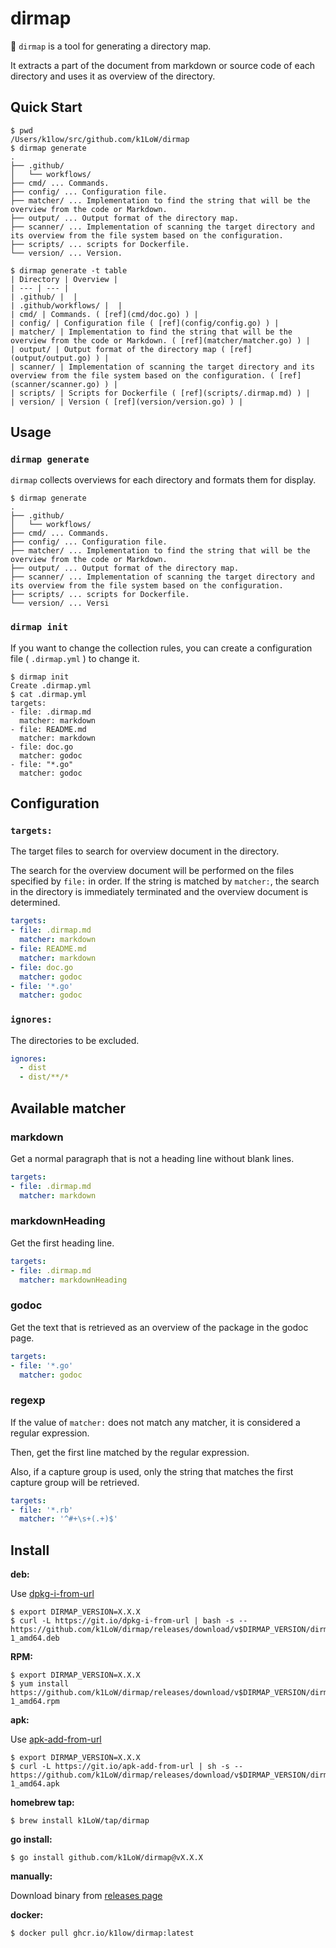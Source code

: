 # dirmap

:file_folder: `dirmap` is a tool for generating a directory map. 

It extracts a part of the document from markdown or source code of each directory and uses it as overview of the directory.

## Quick Start

``` console
$ pwd
/Users/k1low/src/github.com/k1LoW/dirmap
$ dirmap generate
.
├── .github/
│   └── workflows/
├── cmd/ ... Commands.
├── config/ ... Configuration file.
├── matcher/ ... Implementation to find the string that will be the overview from the code or Markdown.
├── output/ ... Output format of the directory map.
├── scanner/ ... Implementation of scanning the target directory and its overview from the file system based on the configuration.
├── scripts/ ... scripts for Dockerfile.
└── version/ ... Version.

$ dirmap generate -t table
| Directory | Overview |
| --- | --- |
| .github/ |  |
| .github/workflows/ |  |
| cmd/ | Commands. ( [ref](cmd/doc.go) ) |
| config/ | Configuration file ( [ref](config/config.go) ) |
| matcher/ | Implementation to find the string that will be the overview from the code or Markdown. ( [ref](matcher/matcher.go) ) |
| output/ | Output format of the directory map ( [ref](output/output.go) ) |
| scanner/ | Implementation of scanning the target directory and its overview from the file system based on the configuration. ( [ref](scanner/scanner.go) ) |
| scripts/ | Scripts for Dockerfile ( [ref](scripts/.dirmap.md) ) |
| version/ | Version ( [ref](version/version.go) ) |
```

## Usage

### `dirmap generate`

`dirmap` collects overviews for each directory and formats them for display.

``` console
$ dirmap generate
.
├── .github/
│   └── workflows/
├── cmd/ ... Commands.
├── config/ ... Configuration file.
├── matcher/ ... Implementation to find the string that will be the overview from the code or Markdown.
├── output/ ... Output format of the directory map.
├── scanner/ ... Implementation of scanning the target directory and its overview from the file system based on the configuration.
├── scripts/ ... scripts for Dockerfile.
└── version/ ... Versi
```

### `dirmap init`

If you want to change the collection rules, you can create a configuration file ( `.dirmap.yml` ) to change it.

``` console
$ dirmap init
Create .dirmap.yml
$ cat .dirmap.yml
targets:
- file: .dirmap.md
  matcher: markdown
- file: README.md
  matcher: markdown
- file: doc.go
  matcher: godoc
- file: "*.go"
  matcher: godoc
```

## Configuration

### `targets:`

The target files to search for overview document in the directory.

The search for the overview document will be performed on the files specified by `file:` in order.
If the string is matched by `matcher:`, the search in the directory is immediately terminated and the overview document is determined.

``` yaml
targets:
- file: .dirmap.md
  matcher: markdown
- file: README.md
  matcher: markdown
- file: doc.go
  matcher: godoc
- file: '*.go'
  matcher: godoc
```

### `ignores:`

The directories to be excluded.

``` yaml
ignores:
  - dist
  - dist/**/*
```

## Available matcher

### markdown

Get a normal paragraph that is not a heading line without blank lines.

``` yaml
targets:
- file: .dirmap.md
  matcher: markdown
```

### markdownHeading

Get the first heading line.

``` yaml
targets:
- file: .dirmap.md
  matcher: markdownHeading
```

### godoc

Get the text that is retrieved as an overview of the package in the godoc page.

``` yaml
targets:
- file: '*.go'
  matcher: godoc
```

### regexp

If the value of `matcher:` does not match any matcher, it is considered a regular expression.

Then, get the first line matched by the regular expression.

Also, if a capture group is used, only the string that matches the first capture group will be retrieved.

``` yaml
targets:
- file: '*.rb'
  matcher: '^#+\s+(.+)$'
```

## Install

**deb:**

Use [dpkg-i-from-url](https://github.com/k1LoW/dpkg-i-from-url)

``` console
$ export DIRMAP_VERSION=X.X.X
$ curl -L https://git.io/dpkg-i-from-url | bash -s -- https://github.com/k1LoW/dirmap/releases/download/v$DIRMAP_VERSION/dirmap_$DIRMAP_VERSION-1_amd64.deb
```

**RPM:**

``` console
$ export DIRMAP_VERSION=X.X.X
$ yum install https://github.com/k1LoW/dirmap/releases/download/v$DIRMAP_VERSION/dirmap_$DIRMAP_VERSION-1_amd64.rpm
```

**apk:**

Use [apk-add-from-url](https://github.com/k1LoW/apk-add-from-url)

``` console
$ export DIRMAP_VERSION=X.X.X
$ curl -L https://git.io/apk-add-from-url | sh -s -- https://github.com/k1LoW/dirmap/releases/download/v$DIRMAP_VERSION/dirmap_$DIRMAP_VERSION-1_amd64.apk
```

**homebrew tap:**

```console
$ brew install k1LoW/tap/dirmap
```

**go install:**

```console
$ go install github.com/k1LoW/dirmap@vX.X.X
```

**manually:**

Download binary from [releases page](https://github.com/k1LoW/dirmap/releases)

**docker:**

```console
$ docker pull ghcr.io/k1low/dirmap:latest
```
